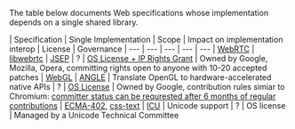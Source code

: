 The table below documents Web specifications whose implementation depends on a single shared library.

| Specification | Single Implementation | Scope | Impact on implementation interop | License | Governance
| --- | --- | --- | --- | ---
| [WebRTC](https://w3c.github.io/webrtc-pc/webrtc.html) | [libwebrtc](https://webrtc.googlesource.com/src/+/refs/heads/master/docs/native-code/index.md) | [JSEP](http://rtcweb-wg.github.io/jsep/) | ? | [OS License + IP Rights Grant](https://webrtc.org/support/license) | Owned by Google, Mozilla, Opera, committing rights open to anyone with 10-20 accepted patches
| [WebGL](https://www.khronos.org/registry/webgl/specs/latest/1.0/) | [ANGLE](https://github.com/google/angle) | Translate OpenGL to hardware-accelerated native APIs | ? | [OS License](https://github.com/google/angle/blob/master/LICENSE) | Owned by Google, contribution rules simiar to Chromium: [committer status can be requrested after 6 months of regular contributions](https://github.com/google/angle/blob/master/doc/ContributingCode.md#committer-status)
| [ECMA-402](https://tc39.es/ecma402/), [css-text](https://drafts.csswg.org/css-text/) | [ICU](https://github.com/unicode-org/icu) | Unicode support | ? | OS license | Managed by a Unicode Technical Committee